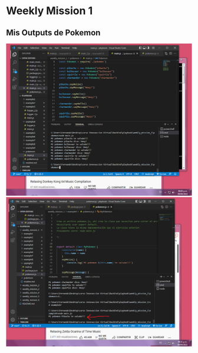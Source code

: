 # Weekly Mission 1

## Mis Outputs de Pokemon

<img src="https://github.com/Lfer1111/playbook/blob/main/weekly_mission_1/pokemon1/Output_correcto_common_JS.png">

<img src="https://github.com/Lfer1111/playbook/blob/main/weekly_mission_1/example9/Output_correcto_ESM.png">
